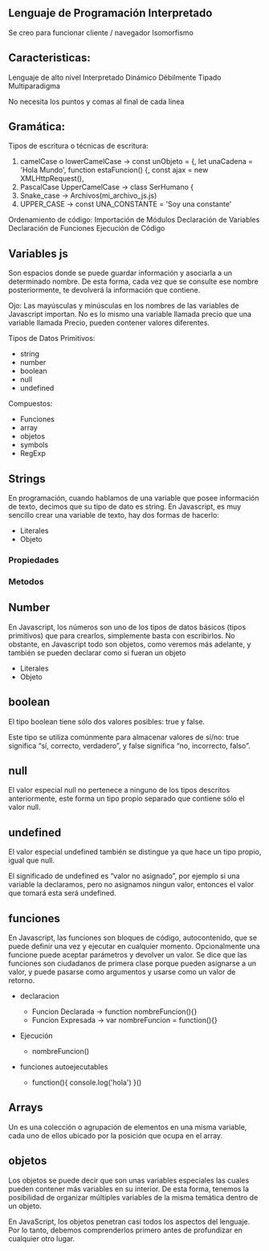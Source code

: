 ## Lenguaje de Programación Interpretado

Se creo para funcionar cliente / navegador
Isomorfismo

## Caracteristicas:

Lenguaje de alto nivel
Interpretado
Dinámico
Débilmente Tipado
Multiparadigma

No necesita los puntos y comas al final de cada linea


## Gramática:

Tipos de escritura o técnicas de  escritura:
1. camelCase o lowerCamelCase -> const unObjeto = {, let unaCadena = 'Hola Mundo', function estaFuncion() {, const ajax = new XMLHttpRequest(),
2. PascalCase UpperCamelCase -> class SerHumano {
3. Snake_case -> Archivos(mi_archivo_js.js)
4. UPPER_CASE -> const UNA_CONSTANTE = 'Soy una constante' 

Ordenamiento  de código:
Importación de Módulos
Declaración de Variables
Declaración de Funciones
Ejecución de Código


## Variables js

Son espacios donde se puede guardar información y asociarla a un determinado nombre. De esta forma, cada vez que se consulte ese nombre posteriormente, te devolverá la información que contiene.

Ojo: Las mayúsculas y minúsculas en los nombres de las variables de Javascript importan. No es lo mismo una variable llamada precio que una variable llamada Precio, pueden contener valores diferentes.


Tipos de Datos
Primitivos:
- string 
- number
- boolean
- null
- undefined

Compuestos:
- Funciones
- array
- objetos
- symbols
- RegExp

## Strings

En programación, cuando hablamos de una variable que posee información de texto, decimos que su tipo de dato es string. En Javascript, es muy sencillo crear una variable de texto, hay dos formas de hacerlo:

- Literales
- Objeto

### Propiedades


### Metodos


## Number

En Javascript, los números son uno de los tipos de datos básicos (tipos primitivos) que para crearlos, simplemente basta con escribirlos. No obstante, en Javascript todo son objetos, como veremos más adelante, y también se pueden declarar como si fueran un objeto

- Literales
- Objeto

## boolean

El tipo boolean tiene sólo dos valores posibles: true y false.

Este tipo se utiliza comúnmente para almacenar valores de sí/no: true significa “sí, correcto, verdadero”, y false significa “no, incorrecto, falso”.

## null

El valor especial null no pertenece a ninguno de los tipos descritos anteriormente, este forma un tipo propio separado que contiene sólo el valor null.

## undefined

El valor especial undefined también se distingue ya que hace un tipo propio, igual que null.

El significado de undefined es “valor no asignado”, por ejemplo  si una variable la declaramos, pero no asignamos ningun valor, entonces el valor que tomará esta será undefined.

## funciones

En Javascript, las funciones son bloques de código, autocontenido, que se puede definir una vez y ejecutar en cualquier momento. Opcionalmente una funcione puede aceptar parámetros y devolver un valor. 
Se dice que las funciones son ciudadanos de primera clase porque pueden asignarse a un valor, y puede pasarse como argumentos y usarse como un valor de retorno.

- declaracion
  * Funcion Declarada -> function nombreFuncion(){}
  * Funcion Expresada -> var nombreFuncion = function(){}

- Ejecución
  *  nombreFuncion()

- funciones autoejecutables
  * function(){
    console.log('hola')
    }()

## Arrays

Un es una colección o agrupación de elementos en una misma variable, cada uno de ellos ubicado por la posición que ocupa en el array.

## objetos

Los objetos se puede decir que son unas variables especiales las cuales pueden contener más variables en su interior. De esta forma, tenemos la posibilidad de organizar múltiples variables de la misma temática dentro de un objeto.

En JavaScript, los objetos penetran casi todos los aspectos del lenguaje. Por lo tanto, debemos comprenderlos primero antes de profundizar en cualquier otro lugar.
